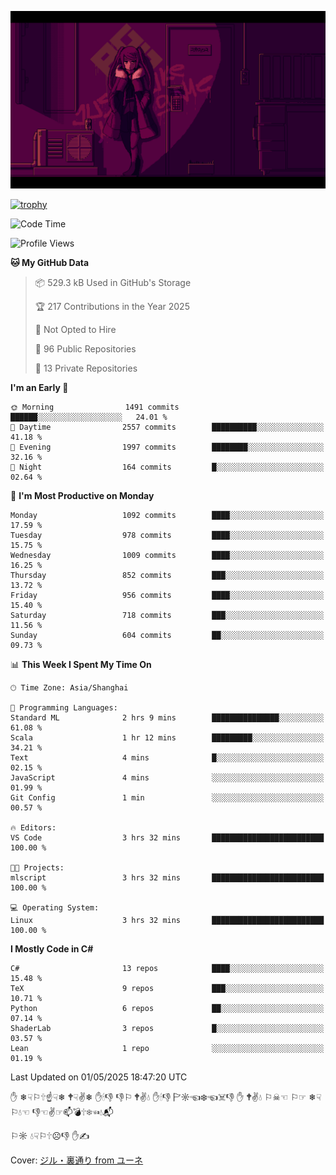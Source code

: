 ![](imgs/main.png)

[![trophy](https://github-profile-trophy.vercel.app/?username=NeilKleistGao&theme=dracula)](https://github.com/ryo-ma/github-profile-trophy)

<!--START_SECTION:waka-->
![Code Time](http://img.shields.io/badge/Code%20Time-1%2C741%20hrs%2030%20mins-blue)

![Profile Views](http://img.shields.io/badge/Profile%20Views-1-blue)

**🐱 My GitHub Data** 

> 📦 529.3 kB Used in GitHub's Storage 
 > 
> 🏆 217 Contributions in the Year 2025
 > 
> 🚫 Not Opted to Hire
 > 
> 📜 96 Public Repositories 
 > 
> 🔑 13 Private Repositories 
 > 
**I'm an Early 🐤** 

```text
🌞 Morning                1491 commits        ██████░░░░░░░░░░░░░░░░░░░   24.01 % 
🌆 Daytime                2557 commits        ██████████░░░░░░░░░░░░░░░   41.18 % 
🌃 Evening                1997 commits        ████████░░░░░░░░░░░░░░░░░   32.16 % 
🌙 Night                  164 commits         █░░░░░░░░░░░░░░░░░░░░░░░░   02.64 % 
```
📅 **I'm Most Productive on Monday** 

```text
Monday                   1092 commits        ████░░░░░░░░░░░░░░░░░░░░░   17.59 % 
Tuesday                  978 commits         ████░░░░░░░░░░░░░░░░░░░░░   15.75 % 
Wednesday                1009 commits        ████░░░░░░░░░░░░░░░░░░░░░   16.25 % 
Thursday                 852 commits         ███░░░░░░░░░░░░░░░░░░░░░░   13.72 % 
Friday                   956 commits         ████░░░░░░░░░░░░░░░░░░░░░   15.40 % 
Saturday                 718 commits         ███░░░░░░░░░░░░░░░░░░░░░░   11.56 % 
Sunday                   604 commits         ██░░░░░░░░░░░░░░░░░░░░░░░   09.73 % 
```


📊 **This Week I Spent My Time On** 

```text
🕑︎ Time Zone: Asia/Shanghai

💬 Programming Languages: 
Standard ML              2 hrs 9 mins        ███████████████░░░░░░░░░░   61.08 % 
Scala                    1 hr 12 mins        █████████░░░░░░░░░░░░░░░░   34.21 % 
Text                     4 mins              █░░░░░░░░░░░░░░░░░░░░░░░░   02.15 % 
JavaScript               4 mins              ░░░░░░░░░░░░░░░░░░░░░░░░░   01.99 % 
Git Config               1 min               ░░░░░░░░░░░░░░░░░░░░░░░░░   00.57 % 

🔥 Editors: 
VS Code                  3 hrs 32 mins       █████████████████████████   100.00 % 

🐱‍💻 Projects: 
mlscript                 3 hrs 32 mins       █████████████████████████   100.00 % 

💻 Operating System: 
Linux                    3 hrs 32 mins       █████████████████████████   100.00 % 
```

**I Mostly Code in C#** 

```text
C#                       13 repos            ████░░░░░░░░░░░░░░░░░░░░░   15.48 % 
TeX                      9 repos             ███░░░░░░░░░░░░░░░░░░░░░░   10.71 % 
Python                   6 repos             ██░░░░░░░░░░░░░░░░░░░░░░░   07.14 % 
ShaderLab                3 repos             █░░░░░░░░░░░░░░░░░░░░░░░░   03.57 % 
Lean                     1 repo              ░░░░░░░░░░░░░░░░░░░░░░░░░   01.19 % 
```




 Last Updated on 01/05/2025 18:47:20 UTC
<!--END_SECTION:waka-->

✋ ❄☟⚐🕆☝☟❄ 🕈☟✌❄ ✋🕯👎 👎⚐ 🕈✌💧 ✋🕯👎 🏱☼☜❄☜☠👎 ✋ 🕈✌💧 ⚐☠☜ ⚐☞ ❄☟⚐💧☜ 👎☜✌☞📫💣🕆❄☜💧📬

⚐☼ 💧☟⚐🕆☹👎 ✋✍

Cover: [ジル・裏通り from ユーネ](https://www.pixiv.net/artworks/62127066)
